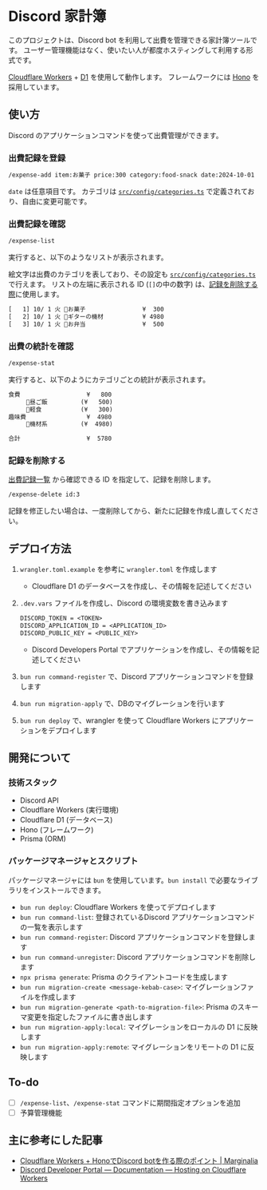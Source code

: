 # Discord 家計簿

このプロジェクトは、Discord bot を利用して出費を管理できる家計簿ツールです。
ユーザー管理機能はなく、使いたい人が都度ホスティングして利用する形式です。

[Cloudflare Workers](https://www.cloudflare.com/ja-jp/developer-platform/workers/) + [D1](https://www.cloudflare.com/ja-jp/developer-platform/d1/) を使用して動作します。
フレームワークには [Hono](https://hono.dev/) を採用しています。

## 使い方

Discord のアプリケーションコマンドを使って出費管理ができます。

### 出費記録を登録

```txt
/expense-add item:お菓子 price:300 category:food-snack date:2024-10-01
```

`date` は任意項目です。
カテゴリは [`src/config/categories.ts`](./src/config/categories.ts) で定義されており、自由に変更可能です。

### 出費記録を確認

```txt
/expense-list
```

実行すると、以下のようなリストが表示されます。

絵文字は出費のカテゴリを表しており、その設定も [`src/config/categories.ts`](./src/config/categories.ts) で行えます。
リストの左端に表示される ID (`[]`の中の数字) は、[記録を削除する際](#記録を削除する)に使用します。

```txt
[   1] 10/ 1 火 🍿お菓子　　　　　　　　　 ¥  300
[   2] 10/ 1 火 🎸ギターの機材　　　　　　 ¥ 4980
[   3] 10/ 1 火 🍱お弁当　　　　　　　　　 ¥  500
```

### 出費の統計を確認

```txt
/expense-stat
```

実行すると、以下のようにカテゴリごとの統計が表示されます。

```txt
食費　　　　　　　　　　  ¥   800
　　　🍱昼ご飯　　　　　 (¥   500)
　　　🍿軽食　　　　　　 (¥   300)
趣味費　　　　　　　　　  ¥  4980
　　　🎸機材系　　　　　 (¥  4980)

合計　　　　　　　　　　  ¥  5780
```

### 記録を削除する

[出費記録一覧](#出費記録を確認) から確認できる ID を指定して、記録を削除します。

```txt
/expense-delete id:3
```

記録を修正したい場合は、一度削除してから、新たに記録を作成し直してください。

## デプロイ方法

1. `wrangler.toml.example` を参考に `wrangler.toml` を作成します
    - Cloudflare D1 のデータベースを作成し、その情報を記述してください
2. `.dev.vars` ファイルを作成し、Discord の環境変数を書き込みます

    ```txt
    DISCORD_TOKEN = <TOKEN>
    DISCORD_APPLICATION_ID = <APPLICATION_ID>
    DISCORD_PUBLIC_KEY = <PUBLIC_KEY>
    ```

    - Discord Developers Portal でアプリケーションを作成し、その情報を記述してください
3. `bun run command-register` で、Discord アプリケーションコマンドを登録します
4. `bun run migration-apply` で、DBのマイグレーションを行います
5. `bun run deploy` で、wrangler を使って Cloudflare Workers にアプリケーションをデプロイします

## 開発について

### 技術スタック

- Discord API
- Cloudflare Workers (実行環境)
- Cloudflare D1 (データベース)
- Hono (フレームワーク)
- Prisma (ORM)

### パッケージマネージャとスクリプト

パッケージマネージャには `bun` を使用しています。`bun install` で必要なライブラリをインストールできます。

- `bun run deploy`: Cloudflare Workers を使ってデプロイします
- `bun run command-list`: 登録されているDiscord アプリケーションコマンドの一覧を表示します
- `bun run command-register`: Discord アプリケーションコマンドを登録します
- `bun run command-unregister`: Discord アプリケーションコマンドを削除します
- `npx prisma generate`: Prisma のクライアントコードを生成します
- `bun run migration-create <message-kebab-case>`: マイグレーションファイルを作成します
- `bun run migration-generate <path-to-migration-file>`: Prisma のスキーマ変更を指定したファイルに書き出します
- `bun run migration-apply:local`: マイグレーションをローカルの D1 に反映します
- `bun run migration-apply:remote`: マイグレーションをリモートの D1 に反映します

## To-do

- [ ] `/expense-list`、`/expense-stat` コマンドに期間指定オプションを追加
- [ ] 予算管理機能

## 主に参考にした記事

- [Cloudflare Workers + HonoでDiscord botを作る際のポイント | Marginalia](https://blog.lacolaco.net/posts/discord-bot-cfworkers-hono/)
- [Discord Developer Portal — Documentation — Hosting on Cloudflare Workers](https://discord.com/developers/docs/tutorials/hosting-on-cloudflare-workers)
